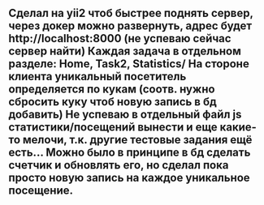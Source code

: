 Сделал на yii2 чтоб быстрее поднять сервер, через докер можно развернуть, адрес будет http://localhost:8000 (не успеваю сейчас сервер найти)
Каждая задача в отдельном разделе: Home, Task2, Statistics/
На стороне клиента уникальный посетитель определяется по кукам (соотв. нужно сбросить куку чтоб новую запись в бд добавить)
Не успеваю в отдельный файл js статистики/посещений вынести и еще какие-то мелочи, т.к. другие тестовые задания ещё есть...
Можно было в принципе в бд сделать счетчик и обновлять его, но сделал пока просто новую запись на каждое уникальное посещение.
-------------------

